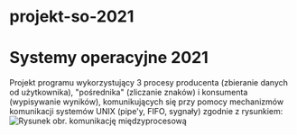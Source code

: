 # projekt-so-2021
Systemy operacyjne 2021
===
Projekt programu wykorzystujący 3 procesy producenta (zbieranie danych od użytkownika), "pośrednika" (zliczanie znaków) i konsumenta (wypisywanie wyników), komunikujących się przy pomocy mechanizmów komunikacji systemów UNIX (pipe'y, FIFO, sygnały) zgodnie z rysunkiem:
![Rysunek obr. komunikację międzyprocesową](https://github.com/jkerr0/projekt-so-2021/blob/master/so_projekt_obrazek.png)
